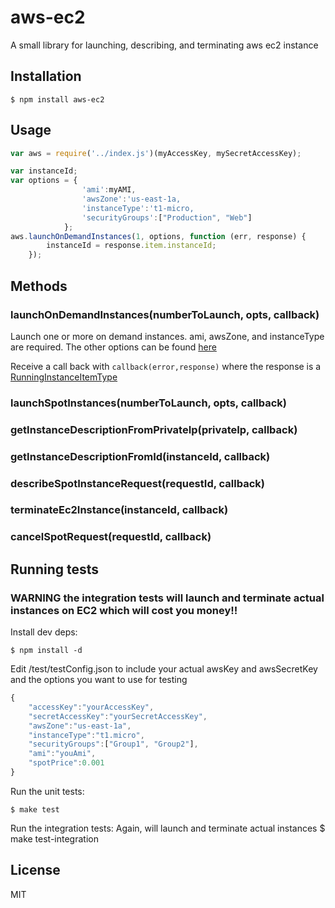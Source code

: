 # aws-ec2

  A small library for launching, describing, and terminating aws ec2 instance

## Installation

    $ npm install aws-ec2

## Usage


```js
var aws = require('../index.js')(myAccessKey, mySecretAccessKey);

var instanceId;
var options = {
                'ami':myAMI,
	            'awsZone':'us-east-1a,
	            'instanceType':'t1-micro,
			    'securityGroups':["Production", "Web"]
		    };
aws.launchOnDemandInstances(1, options, function (err, response) {
        instanceId = response.item.instanceId;
    });

```

## Methods

### launchOnDemandInstances(numberToLaunch, opts, callback)
Launch one or more on demand instances.
ami, awsZone, and instanceType are required. The other options can be found [here](http://docs.amazonwebservices.com/AWSEC2/latest/APIReference/ApiReference-query-RunInstances.html)

Receive a call back with ```callback(error,response)``` where the response is a [RunningInstanceItemType](http://docs.amazonwebservices.com/AWSEC2/latest/APIReference/ApiReference-ItemType-RunningInstancesItemType.html)

### launchSpotInstances(numberToLaunch, opts, callback)
### getInstanceDescriptionFromPrivateIp(privateIp, callback)
### getInstanceDescriptionFromId(instanceId, callback)
### describeSpotInstanceRequest(requestId, callback)
### terminateEc2Instance(instanceId, callback)
### cancelSpotRequest(requestId, callback)



## Running tests
### WARNING the integration tests will launch and terminate actual instances on EC2 which will cost you money!!
  Install dev deps:

    $ npm install -d

  Edit /test/testConfig.json to include your actual awsKey and awsSecretKey and the options you want to use for testing
  ```js
  {
      "accessKey":"yourAccessKey",
      "secretAccessKey":"yourSecretAccessKey",
      "awsZone":"us-east-1a",
      "instanceType":"t1.micro",
      "securityGroups":["Group1", "Group2"],
      "ami":"youAmi",
      "spotPrice":0.001
  }
  ```

  Run the unit tests:

    $ make test

  Run the integration tests:
  Again, will launch and terminate actual instances
    $ make test-integration

## License

MIT